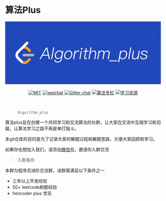 
# 算法Plus


<div align="center">  

<img src="https://raw.githubusercontent.com/JackLee-pro/algorithm_plus/master/pictures/algorithm_plus.png" width=""/> 
<br/>

[![MIT](https://img.shields.io/badge/LICENSE-MIT-blue)](https://github.com/JackLee-pro/algorithm_plus/blob/master/LICENSE)
[![weichat](https://img.shields.io/badge/weichat-s419505080s-green)](https://raw.githubusercontent.com/JackLee-pro/algorithm_plus/master/pictures/qr_code.jpg)
[![Gitter chat](https://img.shields.io/badge/Chat-Gitter-ff69b4.svg?label=Chat&logo=gitter&style=flat-square)](https://gitter.im/algorithm_plus)
[![算法专栏](https://img.shields.io/badge/LINK-%E7%AE%97%E6%B3%95%E4%B8%93%E6%A0%8F-orange)](http://gk.link/a/104fH)
[![学习资源](https://img.shields.io/badge/LINK-%E5%AD%A6%E4%B9%A0%E8%B5%84%E6%BA%90-brightgreen)](https://github.com/JackLee-pro/algorithm_plus/blob/master/resources/study_resource.md)


</div><br>


> `Algorithm_plus`

算法plus旨在创建一个共同学习和交流算法的社群，让大家在交流中互相学习和切磋，让算法学习之路不再是单打独斗。

本git仓库的目的是为了记录大家的解题过程和解题思路，方便大家回顾和学习。

如果你也想加入我们，请添加[微信号](https://raw.githubusercontent.com/JackLee-pro/algorithm_plus/master/pictures/qr_code.jpg)，邀请你入群交流

> 入群条件

本群为程序员进阶交流群，进群需满足以下条件之一

* 三年以上开发经验
* 50+ leetcode刷题经验
* hencoder plus 学员














